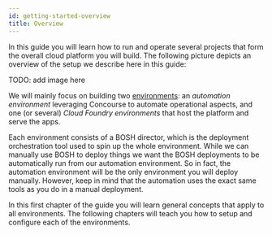 ```yaml
---
id: getting-started-overview
title: Overview
---
```


In this guide you will learn how to run and operate several projects that form the overall cloud platform you will build.
The following picture depicts an overview of the setup we describe here in this guide:

TODO: add image here


We will mainly focus on building two [environments](getting-started-environments.md): an *automation environment* leveraging Concourse to automate operational aspects, and one (or several) *Cloud Foundry environments* that host the platform and serve the apps.

Each environment consists of a BOSH director, which is the deployment orchestration tool used to spin up the whole environment.
While we can manually use BOSH to deploy things we want the BOSH deployments to be automatically run from our automation environment.
So in fact, the automation environment will be the only environment you will deploy manually.
However, keep in mind that the automation uses the exact same tools as you do in a manual deployment.

In this first chapter of the guide you will learn general concepts that apply to all environments.
The following chapters will teach you how to setup and configure each of the environments.